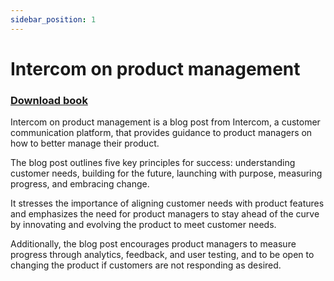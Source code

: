 ```yaml
---
sidebar_position: 1
---
```


# Intercom on product management

### [Download book](./documents/intercom-on-product-management.pdf)

Intercom on product management is a blog post from Intercom, a customer communication platform, that provides guidance to product managers on how to better manage their product.


The blog post outlines five key principles for success: understanding customer needs, building for the future, launching with purpose, measuring progress, and embracing change.


It stresses the importance of aligning customer needs with product features and emphasizes the need for product managers to stay ahead of the curve by innovating and evolving the product to meet customer needs.


Additionally, the blog post encourages product managers to measure progress through analytics, feedback, and user testing, and to be open to changing the product if customers are not responding as desired.
